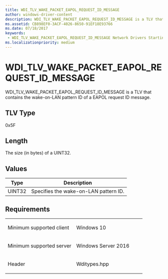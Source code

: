 ```yaml
---
title: WDI_TLV_WAKE_PACKET_EAPOL_REQUEST_ID_MESSAGE
author: windows-driver-content
description: WDI_TLV_WAKE_PACKET_EAPOL_REQUEST_ID_MESSAGE is a TLV that contains the wake-on-LAN pattern ID of a EAPOL request ID message.
ms.assetid: CB898EF0-3ACF-4026-8650-91EF18E93766
ms.date: 07/18/2017
keywords:
 - WDI_TLV_WAKE_PACKET_EAPOL_REQUEST_ID_MESSAGE Network Drivers Starting with Windows Vista
ms.localizationpriority: medium
---
```


# WDI\_TLV\_WAKE\_PACKET\_EAPOL\_REQUEST\_ID\_MESSAGE


WDI\_TLV\_WAKE\_PACKET\_EAPOL\_REQUEST\_ID\_MESSAGE is a TLV that contains the wake-on-LAN pattern ID of a EAPOL request ID message.

## TLV Type


0x5F

## Length


The size (in bytes) of a UINT32.

## Values


| Type   | Description                           |
|--------|---------------------------------------|
| UINT32 | Specifies the wake-on-LAN pattern ID. |

 

Requirements
------------

<table>
<colgroup>
<col width="50%" />
<col width="50%" />
</colgroup>
<tbody>
<tr class="odd">
<td><p>Minimum supported client</p></td>
<td><p>Windows 10</p></td>
</tr>
<tr class="even">
<td><p>Minimum supported server</p></td>
<td><p>Windows Server 2016</p></td>
</tr>
<tr class="odd">
<td><p>Header</p></td>
<td>Wditypes.hpp</td>
</tr>
</tbody>
</table>

 

 




